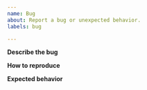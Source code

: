 ```yaml
---
name: Bug
about: Report a bug or unexpected behavior.
labels: bug

---
```


<!-- Thank you for filing a bug! Please feel free to answer as much or as little of this template as you can. -->

**Describe the bug**
<!-- Please be as detailed as possible! -->

**How to reproduce**
<!-- If possible, include your Noxfile and how you invoked Nox -->

**Expected behavior**
<!-- What should have happened? -->
